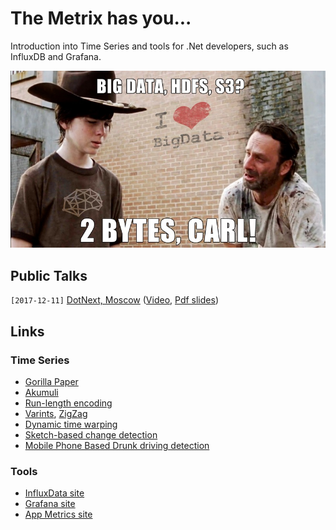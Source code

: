 # The Metrix has you...

Introduction into Time Series and tools for .Net developers, such as InfluxDB and Grafana.

![Better way to log](./Images/Carl.jpg)

## Public Talks

`[2017-12-11]` [DotNext, Moscow](https://dotnext-moscow.ru/2017/msk/talks/2wij6mss4oea0mqi2g0ewk/) ([Video](https://www.youtube.com/watch?v=AFB89L8DLpE), [Pdf slides](../../dotnext2017/Metrix/Metrix.pdf))

## Links

### Time Series

- [Gorilla Paper](http://www.vldb.org/pvldb/vol8/p1816-teller.pdf)
- [Akumuli](http://akumuli.org/)
- [Run-length encoding](https://en.wikipedia.org/wiki/Run-length_encoding)
- [Varints](https://developers.google.com/protocol-buffers/docs/encoding#varints), [ZigZag](https://developers.google.com/protocol-buffers/docs/encoding#types)
- [Dynamic time warping](https://en.wikipedia.org/wiki/Dynamic_time_warping)
- [Sketch-based change detection](https://dl.acm.org/citation.cfm?id=948236)
- [Mobile Phone Based Drunk driving detection](https://www.slideshare.net/nagarajc007/mobile-drunk-driver-detection)

### Tools

- [InfluxData site](https://www.influxdata.com/)
- [Grafana site](https://grafana.com/)
- [App Metrics site](https://www.app-metrics.io/)